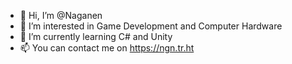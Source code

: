 - 👋 Hi, I’m @Naganen
- 👀 I’m interested in Game Development and Computer Hardware
- 🌱 I’m currently learning C# and Unity
- 📫 You can contact me on https://ngn.tr.ht

<!---
Naganen/Naganen is a ✨ special ✨ repository because its `README.md` (this file) appears on your GitHub profile.
You can click the Preview link to take a look at your changes.
--->
